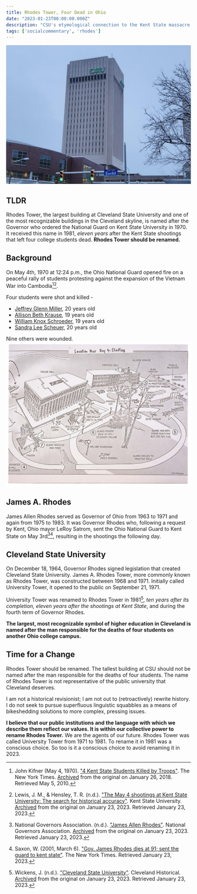 ```yaml
---
title: Rhodes Tower, Four Dead in Ohio
date: "2023-01-23T00:00:00.000Z"
description: "CSU's etymological connection to the Kent State massacre."
tags: ['socialcommentary', 'rhodes']
---
```

![Governor Rhodes Tower, Winter 2023](rhodes-tower.jpg)
## TLDR

Rhodes Tower, the largest building at Cleveland State University and one of the most recognizable buildings in the Cleveland skyline,
is named after the Governor who ordered the National Guard on Kent State University in 1970.
It received this name in 1981, *eleven years* after the Kent State shootings that left four college students dead.
**Rhodes Tower should be renamed.**

## Background

On May 4th, 1970 at 12:24 p.m., the Ohio National Guard opened fire on a peaceful rally of students protesting against the expansion of the Vietnam War into Cambodia[^1][^2].

Four students were shot and killed -
- [Jeffrey Glenn Miller](https://en.wikipedia.org/wiki/Jeffrey_Miller_(shooting_victim)), 20 years old
- [Allison Beth Krause](https://en.wikipedia.org/wiki/Allison_Krause), 19 years old
- [William Knox Schroeder](https://en.wikipedia.org/wiki/William_Knox_Schroeder), 19 years old
- [Sandra Lee Scheuer](https://en.wikipedia.org/wiki/Sandra_Lee_Scheuer), 20 years old

Nine others were wounded.
![Map of the Kent State shootings](kent-state-map.jpg "Map of the Kent State shootings")

## James A. Rhodes

James Allen Rhodes served as Governor of Ohio from 1963 to 1971 and again from 1975 to 1983. It was Governor Rhodes who, following a request by Kent, Ohio mayor LeRoy Satrom, sent the Ohio National Guard to Kent State on May 3rd[^3][^4], resulting in the shootings the following day.

## Cleveland State University

On December 18, 1964, Governor Rhodes signed legislation that created Cleveland State University. James A. Rhodes Tower, more commonly known as Rhodes Tower, was constructed between 1968 and 1971. Initially called University Tower, it opened to the public on September 21, 1971.

University Tower was renamed to Rhodes Tower in 1981[^5], *ten years after its completion, eleven years after the shootings at Kent State*, and during the fourth term of Governor Rhodes.

**The largest, most recognizable symbol of higher education in Cleveland is named after the man responsible for the deaths of four students on another Ohio college campus.**

## Time for a Change

Rhodes Tower should be renamed. The tallest building at CSU should not be named after the man responsible for the deaths of four students. The name of Rhodes Tower is not representative of the public university that Cleveland deserves.

I am not a historical revisionist; I am not out to (retroactively) rewrite history. I do not seek to pursue superfluous linguistic squabbles as a means of bikeshedding solutions to more complex, pressing issues.

**I believe that our public institutions and the language with which we describe them reflect our values. It is within our collective power to rename Rhodes Tower.** We are the agents of our future. Rhodes Tower was called University Tower from 1971 to 1981. To rename it in 1981 was a conscious choice. So too is it a conscious choice to avoid renaming it in 2023.

[^1]: John Kifner (May 4, 1970). ["4 Kent State Students Killed by Troops"](https://www.nytimes.com/learning/general/onthisday/big/0504.html). The New York Times. [Archived](https://web.archive.org/web/20180126102558/http://www.nytimes.com/learning/general/onthisday/big/0504.html) from the original on January 26, 2018. Retrieved May 5, 2010. 
[^2]: Lewis, J. M., &amp; Hensley, T. R. (n.d.). ["The May 4 shootings at Kent State University: The search for historical accuracy"](https://www.kent.edu/may-4-historical-accuracy). Kent State University. [Archived](https://web.archive.org/web/20230123152839/https://www.kent.edu/may-4-historical-accuracy) from the original on January 23, 2023. Retrieved January 23, 2023. 
[^3]: National Governors Association. (n.d.). ["James Allen Rhodes"](https://www.nga.org/governor/james-allen-rhodes/). National Governors Association. [Archived](https://web.archive.org/web/20230123152705/https://www.nga.org/governor/james-allen-rhodes/) from the original on January 23, 2023. Retrieved January 23, 2023.
[^4]: Saxon, W. (2001, March 6). ["Gov. James Rhodes dies at 91; sent the guard to kent state"](https://www.nytimes.com/2001/03/06/us/gov-james-rhodes-dies-at-91-sent-the-guard-to-kent-state.html). The New York Times. Retrieved January 23, 2023.
[^5]: Wickens, J. (n.d.). ["Cleveland State University"](https://clevelandhistorical.org/items/show/77). Cleveland Historical. [Archived](https://web.archive.org/web/20230123152503/https://clevelandhistorical.org/items/show/77) from the original on January 23, 2023. Retrieved January 23, 2023.


